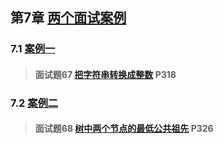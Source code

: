 ## 第7章 [两个面试案例](/chapter_7)

### 7.1 [案例一](./section_1)

> #### 面试题67 [把字符串转换成整数](./section_1#question_67) P318

### 7.2 [案例二](./section_2)

> #### 面试题68 [树中两个节点的最低公共祖先](./section_2#question_68) P326
